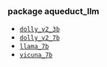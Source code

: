 ### package aqueduct_llm
* [`dolly_v2_3b`](https://docs.aqueducthq.com/api-reference/aqueduct-llm-reference/package-aqueduct-llm/aqueduct_llm.dolly_v2_3b)
* [`dolly_v2_7b`](https://docs.aqueducthq.com/api-reference/aqueduct-llm-reference/package-aqueduct-llm/aqueduct_llm.dolly_v2_7b)
* [`llama_7b`](https://docs.aqueducthq.com/api-reference/aqueduct-llm-reference/package-aqueduct-llm/aqueduct_llm.llama_7b)
* [`vicuna_7b`](https://docs.aqueducthq.com/api-reference/aqueduct-llm-reference/package-aqueduct-llm/aqueduct_llm.vicuna_7b)
